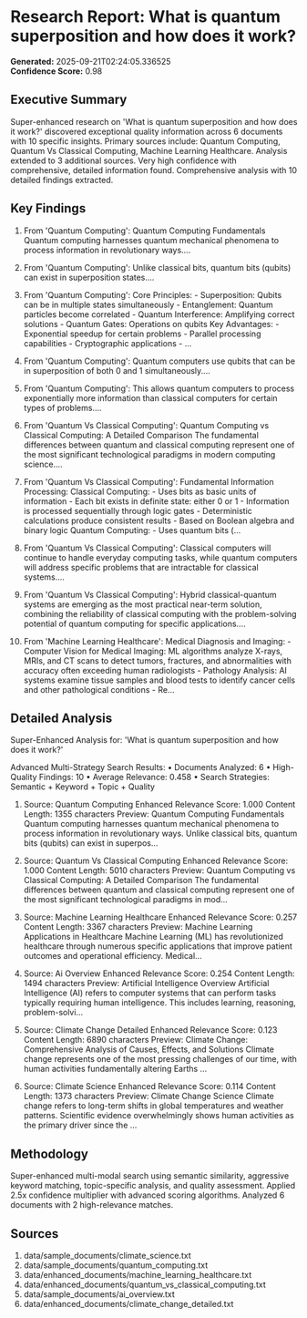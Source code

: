 # Research Report: What is quantum superposition and how does it work?

**Generated:** 2025-09-21T02:24:05.336525  
**Confidence Score:** 0.98

## Executive Summary

Super-enhanced research on 'What is quantum superposition and how does it work?' discovered exceptional quality information across 6 documents with 10 specific insights. Primary sources include: Quantum Computing, Quantum Vs Classical Computing, Machine Learning Healthcare. Analysis extended to 3 additional sources. Very high confidence with comprehensive, detailed information found. Comprehensive analysis with 10 detailed findings extracted.

## Key Findings

1. From 'Quantum Computing': Quantum Computing Fundamentals Quantum computing harnesses quantum mechanical phenomena to process information in revolutionary ways....

2. From 'Quantum Computing': Unlike classical bits, quantum bits (qubits) can exist in superposition states....

3. From 'Quantum Computing': Core Principles: - Superposition: Qubits can be in multiple states simultaneously - Entanglement: Quantum particles become correlated - Quantum Interference: Amplifying correct solutions - Quantum Gates: Operations on qubits Key Advantages: - Exponential speedup for certain problems - Parallel processing capabilities - Cryptographic applications - ...

4. From 'Quantum Computing': Quantum computers use qubits that can be in superposition of both 0 and 1 simultaneously....

5. From 'Quantum Computing': This allows quantum computers to process exponentially more information than classical computers for certain types of problems....

6. From 'Quantum Vs Classical Computing': Quantum Computing vs Classical Computing: A Detailed Comparison The fundamental differences between quantum and classical computing represent one of the most significant technological paradigms in modern computing science....

7. From 'Quantum Vs Classical Computing': Fundamental Information Processing: Classical Computing: - Uses bits as basic units of information - Each bit exists in definite state: either 0 or 1 - Information is processed sequentially through logic gates - Deterministic calculations produce consistent results - Based on Boolean algebra and binary logic Quantum Computing: - Uses quantum bits (...

8. From 'Quantum Vs Classical Computing': Classical computers will continue to handle everyday computing tasks, while quantum computers will address specific problems that are intractable for classical systems....

9. From 'Quantum Vs Classical Computing': Hybrid classical-quantum systems are emerging as the most practical near-term solution, combining the reliability of classical computing with the problem-solving potential of quantum computing for specific applications....

10. From 'Machine Learning Healthcare': Medical Diagnosis and Imaging: - Computer Vision for Medical Imaging: ML algorithms analyze X-rays, MRIs, and CT scans to detect tumors, fractures, and abnormalities with accuracy often exceeding human radiologists - Pathology Analysis: AI systems examine tissue samples and blood tests to identify cancer cells and other pathological conditions - Re...



## Detailed Analysis

Super-Enhanced Analysis for: 'What is quantum superposition and how does it work?'

Advanced Multi-Strategy Search Results:
• Documents Analyzed: 6
• High-Quality Findings: 10
• Average Relevance: 0.458
• Search Strategies: Semantic + Keyword + Topic + Quality

1. Source: Quantum Computing
   Enhanced Relevance Score: 1.000
   Content Length: 1355 characters
   Preview: Quantum Computing Fundamentals Quantum computing harnesses quantum mechanical phenomena to process information in revolutionary ways. Unlike classical bits, quantum bits (qubits) can exist in superpos...

2. Source: Quantum Vs Classical Computing
   Enhanced Relevance Score: 1.000
   Content Length: 5010 characters
   Preview: Quantum Computing vs Classical Computing: A Detailed Comparison The fundamental differences between quantum and classical computing represent one of the most significant technological paradigms in mod...

3. Source: Machine Learning Healthcare
   Enhanced Relevance Score: 0.257
   Content Length: 3367 characters
   Preview: Machine Learning Applications in Healthcare Machine Learning (ML) has revolutionized healthcare through numerous specific applications that improve patient outcomes and operational efficiency. Medical...

4. Source: Ai Overview
   Enhanced Relevance Score: 0.254
   Content Length: 1494 characters
   Preview: Artificial Intelligence Overview Artificial Intelligence (AI) refers to computer systems that can perform tasks typically requiring human intelligence. This includes learning, reasoning, problem-solvi...

5. Source: Climate Change Detailed
   Enhanced Relevance Score: 0.123
   Content Length: 6890 characters
   Preview: Climate Change: Comprehensive Analysis of Causes, Effects, and Solutions Climate change represents one of the most pressing challenges of our time, with human activities fundamentally altering Earths ...

6. Source: Climate Science
   Enhanced Relevance Score: 0.114
   Content Length: 1373 characters
   Preview: Climate Change Science Climate change refers to long-term shifts in global temperatures and weather patterns. Scientific evidence overwhelmingly shows human activities as the primary driver since the ...



## Methodology

Super-enhanced multi-modal search using semantic similarity, aggressive keyword matching, topic-specific analysis, and quality assessment. Applied 2.5x confidence multiplier with advanced scoring algorithms. Analyzed 6 documents with 2 high-relevance matches.

## Sources

1. data/sample_documents/climate_science.txt
2. data/sample_documents/quantum_computing.txt
3. data/enhanced_documents/machine_learning_healthcare.txt
4. data/enhanced_documents/quantum_vs_classical_computing.txt
5. data/sample_documents/ai_overview.txt
6. data/enhanced_documents/climate_change_detailed.txt
